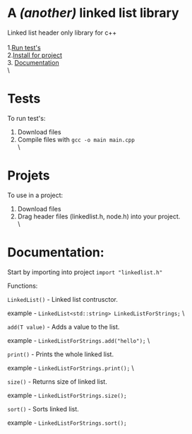 # A ***(another)*** linked list library
Linked list header only library for c++ \
\
1.[Run test's](#tests)\
2.[Install for project](#projects)\
3. [Documentation](#documentation)\
\
# Tests
To run test's:
1. Download files
2. Compile files with `gcc -o main main.cpp`\
\
# Projets
To use in a project:
1. Download files
2. Drag header files (linkedlist.h, node.h) into your project.\
\
# Documentation:

Start by importing into project `import "linkedlist.h"`

Functions:

`LinkedList()` - Linked list contrusctor. 

  example - `LinkedList<std::string> LinkedListForStrings;`
\

`add(T value)` - Adds a value to the list.

  example - `LinkedListForStrings.add("hello");`
\

`print()` - Prints the whole linked list.

  example - `LinkedListForStrings.print();`
\

`size()` - Returns size of linked list.

  example - `LinkedListForStrings.size();`


`sort()` - Sorts linked list.

  example - `LinkedListForStrings.sort();`

